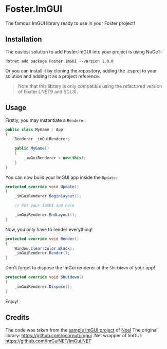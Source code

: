 # Foster.ImGUI

The famous ImGUI library ready to use in your Foster project!

## Installation

The easiest solution to add Foster.ImGUI into your project is using NuGeT: 
```
dotnet add package Foster.ImGUI --version 1.0.0
```

Or you can install it by cloning the repository, adding the .csproj to your solution and adding it as a project reference.

> Note that this library is only compatible using the refactored version of Foster (.NET9 and SDL3).

## Usage

Firstly, you may instantiate a `Renderer`.
```csharp
public class MyGame : App
{
	Renderer _imGuiRenderer;

	public MyGame()
	{
		_imGuiRenderer = new(this);
	}
}
```
You can now build your ImGUI app inside the `Update`:
```csharp
protected override void Update()
{
	_imGuiRenderer.BeginLayout();

	// Put your ImGUI app here

	_imGuiRenderer.EndLayout();
}
```
Now, you only have to render everything!
```csharp
protected override void Render()
{
	Window.Clear(Color.Black);
	_imGuiRenderer.Render();
}
```
Don't forget to dispose the ImGui renderer at the `Shutdown` of your app!
```csharp
protected override void Shutdown()
{
	_imGuiRenderer.Dispose();
}
```
Enjoy!

## Credits

The code was taken from the [sample ImGUI project](https://github.com/FosterFramework/Samples/tree/app-refactor/ImGui) of [Noel](https://github.com/NoelFB)
The original library: https://github.com/ocornut/imgui
.Net wrapper of ImGUI: https://github.com/ImGuiNET/ImGui.NET